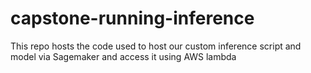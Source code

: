 # capstone-running-inference
This repo hosts the code used to host our custom inference script and model via Sagemaker and access it using AWS lambda
